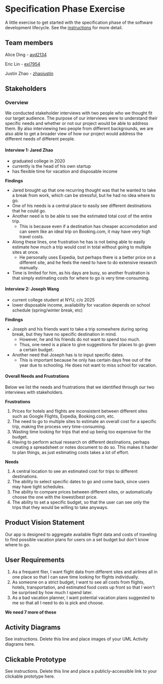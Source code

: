 # Specification Phase Exercise

A little exercise to get started with the specification phase of the software development lifecycle. See the [instructions](instructions.md) for more detail.

## Team members

Alice Ding - [ayd2134](https://github.com/ayd2134)

Eric Lin - [exl7954](https://github.com/exl7954)

Justin Zhao - [zhaojustin](https://github.com/zhaojustin)

## Stakeholders

### Overview

We conducted stakeholder interviews with two people who we thought fit our target audience. The purpose of our interviews were to understand their specific needs and whether or not our project would be able to address them. By also interviewing two people from different backgrounds, we are also able to get a broader view of how our project would address the different needs of different people.

#### Interview 1: Jared Zhao

- graduated college in 2020
- currently is the head of his own startup
- has flexible time for vacation and disposable income

**Findings**

- Jared brought up that one recurring thought was that he wanted to take a break from work, which can be stressful, but he had no idea where to go.
- One of his needs is a central place to easily see different destinations that he could go.
- Another need is to be able to see the estimated total cost of the entire trip.
  - This is because even if a destination has cheaper accomodation and can seem like an ideal trip on Booking.com, it may have very high travel costs.
- Along these lines, one frustration he has is not being able to easily estimate how much a trip would cost in total without going to multiple sites at once.
  - He personally uses Expedia, but perhaps there is a better price on a different site, and he feels the need to have to do extensive research manually.
- Time is limited for him, as his days are busy, so another frustration is that simply estimating costs for where to go is very time-consuming.

#### Interview 2: Joseph Wang

- current college student at NYU, c/o 2025
- lower disposable income, availability for vacation depends on school schedule (spring/winter break, etc)

**Findings**

- Joseph and his friends want to take a trip somewhere during spring break, but they have no specific destination in mind.
  - However, he and his friends do not want to spend too much.
  - Thus, one need is a place to give suggestions for places to go given a certain budget.
- Another need that Joseph has is to input specific dates.
  - This is important because he only has certain days free out of the year due to schooling. He does not want to miss school for vacation.

#### Overall Needs and Frustrations

Below we list the needs and frustrations that we identified through our two interviews with stakeholders.

**Frustrations**

1. Prices for hotels and flights are inconsistent between different sites such as Google Flights, Expedia, Booking.com, etc.
2. The need to go to multiple sites to estimate an overall cost for a specific trip, making the process very time-consuming.
3. Wasting time looking for trips that end up being too expensive for the budget.
4. Having to perform actual research on different destinations, perhaps creating a spreadsheet or notes document to do so. This makes it harder to plan things, as just estimating costs takes a lot of effort.

**Needs**

1. A central location to see an estimated cost for trips to different destinations.
2. The ability to select specific dates to go and come back, since users may have tight schedules.
3. The ability to compare prices between different sites, or automatically choose the one with the lowest/best price.
4. The ability to set a specific budget, so that the user can see only the trips that they would be willing to take anyways.

## Product Vision Statement

Our app is designed to aggregate available flight data and costs of traveling to find possible vacation plans for users on a set budget but don't know where to go.

## User Requirements

1. As a frequent flier, I want flight data from different sites and airlines all in one place so that I can save time looking for flights individually.
2. As someone on a strict budget, I want to see all costs from flights, hotels, transportation, and estimated food costs up front so that I won't be surprised by how much I spend later.
3. As a bad vacation planner, I want potential vacation plans suggested to me so that all I need to do is pick and choose.

**We need 7 more of these**

## Activity Diagrams

See instructions. Delete this line and place images of your UML Activity diagrams here.

## Clickable Prototype

See instructions. Delete this line and place a publicly-accessible link to your clickable prototype here.
